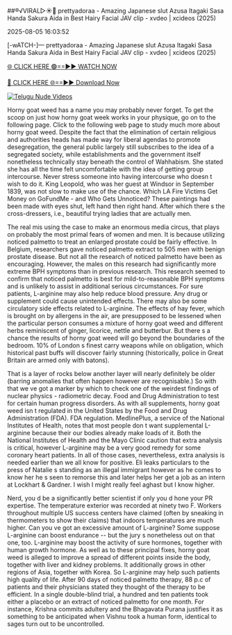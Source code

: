 ##®️√VIRAL▷☀️👄    prettyadoraa - Amazing Japanese slut Azusa Itagaki Sasa Handa Sakura Aida in Best Hairy Facial JAV clip - xvdeo &#124; xcideos (2025)

2025-08-05 16:03:52



[-wATCH-]—    prettyadoraa - Amazing Japanese slut Azusa Itagaki Sasa Handa Sakura Aida in Best Hairy Facial JAV clip - xvdeo &#124; xcideos (2025)

[🌐 CLICK HERE 🟢==►► WATCH NOW](https://www.youtucams.com/tracking/githubcom)

[🔴 CLICK HERE 🌐==►► Download Now](https://www.youtucams.com/tracking/githubcom)

[![Telugu Nude Videos](https://i.imgur.com/dJHk4Zq.gif)](https://www.youtucams.com/tracking/githubcom)



Horny goat weed has a name you may probably never forget. To get the scoop on just how horny goat week works in your physique, go on to the following page. Click to the following web page to study much more about horny goat weed. Despite the fact that the elimination of certain religious and authorities heads has made way for liberal agendas to promote desegregation, the general public largely still subscribes to the idea of a segregated society, while establishments and the government itself nonetheless technically stay beneath the control of Wahhabism. She stated she has all the time felt uncomfortable with the idea of getting group intercourse. Never stress someone into having intercourse who doesn t wish to do it. King Leopold, who was her guest at Windsor in September 1839, was not slow to make use of the chance. Which LA Fire Victims Get Money on GoFundMe - and Who Gets Unnoticed? These paintings had been made with eyes shut, left hand then right hand. After which there s the cross-dressers, i.e., beautiful trying ladies that are actually men.

The real mis using the case to make an enormous media circus, that plays on probably the most primal fears of women and men. It is because utilizing noticed palmetto to treat an enlarged prostate could be fairly effective. In Belgium, researchers gave noticed palmetto extract to 505 men with benign prostate disease. But not all the research of noticed palmetto have been as encouraging. However, the males on this research had significantly more extreme BPH symptoms than in previous research. This research seemed to confirm that noticed palmetto is best for mild-to-reasonable BPH symptoms and is unlikely to assist in additional serious circumstances. For sure patients, L-arginine may also help reduce blood pressure. Any drug or supplement could cause unintended effects. There may also be some circulatory side effects related to L-arginine. The effects of hay fever, which is brought on by allergens in the air, are presupposed to be lessened when the particular person consumes a mixture of horny goat weed and different herbs reminiscent of ginger, licorice, nettle and butterbur. But there s a chance the results of horny goat weed will go beyond the boundaries of the bedroom. 10% of London s finest carry weapons while on obligation, which historical past buffs will discover fairly stunning (historically, police in Great Britain are armed only with batons).

That is a layer of rocks below another layer will nearly definitely be older (barring anomalies that often happen however are recognisable.) So with that we ve got a marker by which to check one of the weirdest findings of nuclear physics - radiometric decay. Food and Drug Administration to test for certain human progress disorders. As with all supplements, horny goat weed isn t regulated in the United States by the Food and Drug Administration (FDA). FDA regulation. MedlinePlus, a service of the National Institutes of Health, notes that most people don t want supplemental L-arginine because their our bodies already make loads of it. Both the National Institutes of Health and the Mayo Clinic caution that extra analysis is critical, however L-arginine may be a very good remedy for some coronary heart patients. In all of those cases, nevertheless, extra analysis is needed earlier than we all know for positive. Eli leaks particulars to the press of Natalie s standing as an illegal immigrant however as he comes to know her he s seen to remorse this and later helps her get a job as an intern at Lockhart & Gardner. I wish I might really feel aghast but I know higher.

Nerd, you d be a significantly better scientist if only you d hone your PR expertise. The temperature exterior was recorded at ninety two F. Workers throughout multiple US success centers have claimed (often by sneaking in thermometers to show their claims) that indoors temperatures are much higher. Can you ve got an excessive amount of L-arginine? Some suppose L-arginine can boost endurance -- but the jury s nonetheless out on that one, too. L-arginine may boost the activity of sure hormones, together with human growth hormone. As well as to these principal fixes, horny goat weed is alleged to improve a spread of different points inside the body, together with liver and kidney problems. It additionally grows in other regions of Asia, together with Korea. So L-arginine may help such patients  high quality of life. After 90 days of noticed palmetto therapy, 88 p.c of patients and their physicians stated they thought of the therapy to be efficient. In a single double-blind trial, a hundred and ten patients took either a placebo or an extract of noticed palmetto for one month. For instance, Krishna commits adultery and the Bhagavata Purana justifies it as something to be anticipated when Vishnu took a human form, identical to sages turn out to be uncontrolled.